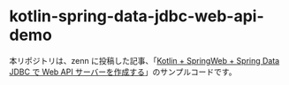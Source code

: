 # kotlin-spring-data-jdbc-web-api-demo

本リポジトリは、zenn に投稿した記事、「[Kotlin + SpringWeb + Spring Data JDBC で Web API サーバーを作成する](https://zenn.dev/msksgm/articles/20221028-kotlin-spring-data-jdbc-web-api)」のサンプルコードです。
